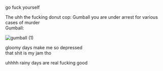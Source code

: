 go fuck yourself

The uhh the fucking donut cop: Gumball you are under arrest for various cases of murder   
Gumball:

![gumball (1)](https://user-images.githubusercontent.com/70986026/206198829-c0f93bfa-105a-4b7a-8280-0a6b7f60ecee.png)


gloomy days make me so depressed  
that shit is my jam tho

uhhhh rainy days are real fucking good

